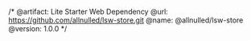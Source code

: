 /*
  @artifact:  Lite Starter Web Dependency
  @url:       https://github.com/allnulled/lsw-store.git
  @name:      @allnulled/lsw-store
  @version:   1.0.0
*/